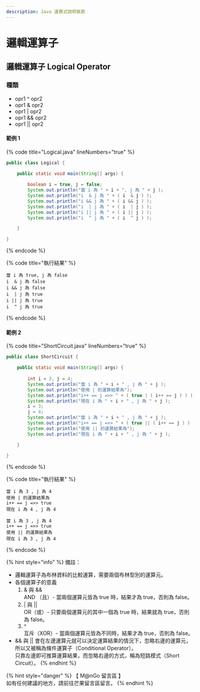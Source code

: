 ```yaml
---
description: Java 運算式說明章節
---
```


# 邏輯運算子

## 邏輯運算子 Logical Operator

### 種類

* opr1  ^  opr2
* opr1  &  opr2
* opr1   |  opr2
* opr1 && opr2
* opr1  ||  opr2

#### 範例 1

{% code title="Logical.java" lineNumbers="true" %}
```java
public class Logical {

	public static void main(String[] args) {
		
		boolean i = true, j = false;
		System.out.println("當 i 為 " + i + ", j 為 " + j );
		System.out.println("i  & j 為 " + ( i  & j ) );
		System.out.println("i && j 為 " + ( i && j ) );
		System.out.println("i  | j 為 " + ( i  | j ) );
		System.out.println("i || j 為 " + ( i || j ) );
		System.out.println("i  ^ j 為 " + ( i  ^ j ) );

	}

}
```
{% endcode %}

{% code title="執行結果" %}
```
當 i 為 true, j 為 false
i  & j 為 false
i && j 為 false
i  | j 為 true
i || j 為 true
i  ^ j 為 true
```
{% endcode %}

#### 範例 2

{% code title="ShortCircuit.java" lineNumbers="true" %}
```java
public class ShortCircuit {

	public static void main(String[] args) {
		
		int i = 3, j = 4;
		System.out.println("當 i 為 " + i + " , j 為 " + j );
		System.out.println("使用 | 的運算結果為");
		System.out.println("i++ == j =>> " + ( true | ( i++ == j ) ) );
		System.out.println("現在 i 為 " + i + " , j 為 " + j );
		i = 3;
		j = 4;
		System.out.println("當 i 為 " + i + " , j 為 " + j );
		System.out.println("i++ == j =>> " + ( true || ( i++ == j ) ) );
		System.out.println("使用 || 的運算結果為");
		System.out.println("現在 i 為 " + i + " , j 為 " + j );

	}

}
```
{% endcode %}

{% code title="執行結果" %}
```
當 i 為 3 , j 為 4
使用 | 的運算結果為
i++ == j =>> true
現在 i 為 4 , j 為 4

當 i 為 3 , j 為 4
i++ == j =>> true
使用 || 的運算結果為
現在 i 為 3 , j 為 4
```
{% endcode %}

{% hint style="info" %}
備註：

* 邏輯運算子為布林資料的比較運算，需要兩個布林型別的運算元。
* 各個運算子的意義
  1. & 與 &&\
     AND （且）- 當兩個運算元皆為 true 時，結果才為 true，否則為 false。
  2. &#x20;\| 與  ||\
     OR（或）- 只要兩個運算元的其中一個為 true 時，結果就為 true，否則為 false。
  3. &#x20;^\
     互斥（XOR）- 當兩個運算元皆為不同時，結果才為 true，否則為 false。
* && 與  ||  會在左邊運算元就可以決定運算結果的情況下，忽略右邊的運算元，所以又被稱為條件運算子（Conditional Operator）。\
  只靠左邊即可推算運算結果，而忽略右邊的方式，稱為短路模式（Short Circuit）。
{% endhint %}

{% hint style="danger" %}
【 M@nGo 留言區 】\
如有任何建議的地方，請前往芒果留言區留言。
{% endhint %}

